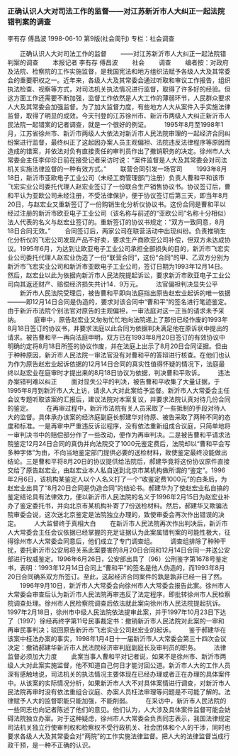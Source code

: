 ### 正确认识人大对司法工作的监督——对江苏新沂市人大纠正一起法院错判案的调查
李有存  傅昌波
1998-06-10
第9版(社会周刊)
专栏：社会调查

　　正确认识人大对司法工作的监督
　　——对江苏新沂市人大纠正一起法院错判案的调查
　　本报记者  李有存  傅昌波
　　社会
　　调查
　　编者按：对政府及法院、检察院的工作实施监督，是我国宪法和地方组织法赋予各级人大及其常委会的重要职权之一。近年来，各级人大及其常委会通过听取和审议工作报告，组织执法检查、视察等方式，对司法机关执法情况进行监督，取得了许多好的经验。但这方面工作还需要不断加强，监督工作依然是人大工作的薄弱环节，人民群众要求人大及其常委会加强监督。为了加大监督力度，有些地方人大从案件入手实施法律监督，取得了明显的成效。今天刊登的江苏徐州市、新沂市两级人大纠正新沂市人民法院一起错案的记者调查，就是一个很好的例证。
　　1995年8月至1998年1月，江苏省徐州市、新沂市两级人大依法对新沂市人民法院审理的一起经济合同纠纷案进行监督，最终纠正了这起因办案人员主观偏袒、法院违反法律程序等原因而造成的错案，并依法对负有直接责任的审判员作出了撤销职务的决定。徐州市人大常委会主任李仰珍日前在接受记者采访时说：“案件监督是人大及其常委会对司法机关实施法律监督的一种有效方式。”
　　联营合同引发一场官司
　　1993年8月18日，新沂市亚欧电子工业公司（未经工商管理部门注册）负责人曹和平和该市飞宏实业公司委托代理人赵宏业签订了一份联合生产销售协议书。协议签订后，曹和平认为亚欧公司未经注册，不受法律保护，便于协议签订后第三天，即当年8月20日，与赵宏业又重新签订了一份购销生化分析仪协议书。这份合同是曹和平以经过注册的新沂市欧亚电子工业公司（该名称与前述的“亚欧公司”名称十分相似）法人代表的名义与赵宏业签订的。重新签订的协议书规定：“双方一致同意，8月18日合同无效。”
　　合同签订后，两家公司在联营活动中出现纠纷。负责推销生化分析仪的飞宏公司发现产品不好卖，要求生产商欧亚公司补偿，但双方未达成协议。1995年6月，为达到让欧亚电子工业公司承担全部损失的目的，新沂市飞宏实业公司委托代理人赵宏业伪造了一份“联营合同”，这份“合同”的甲、乙双方分别为新沂市飞宏实业公司和新沂市亚欧电子工业公司，签订日期为1993年12月14日。然后，赵宏业以此为依据向新沂市人民法院提起诉讼，要求新沂市欧亚电子工业公司向其返还财产、赔偿经济损失共计14．9万元。
　　法官偏袒判决显失公平
　　新沂市人民法院受理后，被告曹和平即向法庭指出原告赵宏业起诉的唯一依据———即12月14日合同是伪造的，要求对该合同中“曹和平”的签名进行笔迹鉴定。由于新沂市法院个别法官对原告的主观偏袒，一审法庭对这一正当的请求未予采纳。
　　庭审中，原告赵宏业又匆匆忙忙地向法院递上了那份已经作废的1993年8月18日签订的协议书，并要求法庭以此合同为依据判决满足他在原诉状中提出的请求。被告曹和平一再向法庭申明，双方已在1993年8月20日签订的有效协议中明确约定将8月18日所签的协议作废，并在法庭上出示了8月20日合同证据。但由于种种原因，新沂市人民法院一审法官没有对曹和平的答辩进行核查。在他们也认为作为原告赵宏业起诉依据的12月14日合同的真实性值得怀疑的情况下，法庭最终以赵宏业在庭审时才提出来的8月18日协议为依据，判决曹和平败诉。
　　违法办案错判难以纠正
　　面对显失公平的判决，被告曹和平收集了大量证据，于1995年8月到新沂市人大上访，请求人大对此案给予监督。新沂市人大常委会主任会议专题听取该案的汇报后，建议法院对本案复议，并要求法院认真对待几份合同的鉴定。
　　在再审过程中，新沂市法院有关人员采取了一些抵制的手段对待人大的监督。具体承办该案的经济庭副庭长郝建华对待原、被告采取了两种不同的态度和标准。一是再审中严重违反诉讼程序，没有依法重新组成合议庭，只简单地将一审判决书中的赔偿部分作了一些改动，便作为再审判决。二是被告曹和平请求法院鉴定12月24日合同的真伪并向法院交了1000元鉴定费后，法院却以“曹和平会写多种字体”为由，不向当地鉴定部门提供必要的送检材料，致使鉴定最终没能做出结论。三是曹和平将8月20日的协议提供给法院后，郝建华竟将这份协议原件直接交给了原告赵宏业，由赵宏业本人私自送到北京市某机构做所谓的“鉴定”。1996年2月6日，该机构某鉴定人以个人名义打了一个“收鉴定费1000元”的白条后，为赵宏业出具了“8月20日合同是伪造合同”的结论书。郝建华为了使赵宏业私自搞的鉴定结论具有法律效力，便以新沂市人民法院的名义于1996年2月15日为赵宏业补办了鉴定委托书，并向北京市某机构补寄了7份送检材料。然后，郝建华又欺骗法院审委会说，这次送北京鉴定是法院独立办理的，致使审委会再次作出错误的决定。
　　人大监督终于真相大白
　　在新沂市人民法院再次作出判决后，新沂市人大常委会主任会议依据已经掌握的充足证据认为此案属错判案的可能性极大，征得徐州市人大常委会同意后，他们成立了专门调查组。
　　调查组排除了种种干扰，委托新沂市公安局将关系此案要害的8月20日合同和12月14日合同一并送公安部进行权威鉴定。1996年6月26日，公安部出具了（96）公刑鉴字第1678号鉴定书，表明：1993年12月14日合同上“曹和平”的签名是他人伪造的，而1993年8月20日合同确系双方所签订。至此，这起经济合同案件的孰是孰非已经一目了然。
　　1996年9月10日，新沂市人大常委会向徐州市人大常委会报告此案。徐州市人大常委会审查后认为新沂市人民法院再审违反了法定程序，即批转徐州市人民检察院调查处理。徐州市人民检察院调查后依法就此案向徐州市人民法院提起抗诉。1997年2月18日，徐州市中级人民法院依法提审此案，并于1997年10月23日下达了（1997）徐经再终字第11号民事裁定书：撤销新沂市人民法院对此案的一审和再审民事判决；驳回原告新沂市飞宏实业公司赵宏业的起诉。
　　鉴于郝建华在该案中枉法办案的事实，1998年1月4日十一届新沂市人大常委会第三十四次会议决定：撤销郝建华新沂市人民法院经济审判庭副庭长及审判员的职务。
　　法律监督必须加大力度
　　此案当事人曹和平对记者说，如果不是徐州市、新沂市两级人大对此案实施监督，他不知道自己何日才能讨回公道。新沂市人大的工作人员深有感触地说，司法机关的执法情况主要体现在已经办理或者正在办理的具体案件中。从该案的实际情况分析，如果新沂市人大不对具体案情进行调查，对新沂市人民法院再审时没有依法重组合议庭、办案人员枉法审理等问题是不可能了解的。法律赋予人大的监督职能只能加强，不能削弱。
　　在采访中，新沂市人民法院的一些同志也向记者陈述了他们的意见。他们认为，人大涉及具体案件监督可能会妨碍法院独立办案。对于这种疑虑，徐州市人大常委会负责同志表示，我国法律规定司法机关独立行使审判权和检察权不受行政机关、社会团体和个人的干涉，同时也要求各级人大及其常委会对“两院”的工作实施法律监督。把人大的法律监督当成行政干预，是一种不正确的认识。
